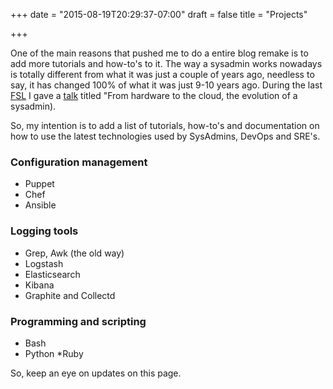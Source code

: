 +++
date = "2015-08-19T20:29:37-07:00"
draft = false
title = "Projects"

+++

One of the main reasons that pushed me to do a entire blog remake is to add more tutorials and how-to's to it.
The way a sysadmin works nowadays is totally different from what it was just a couple of years ago, needless to say, it has changed 100% of what it was just 9-10 years ago.
During the last [FSL](https://fsl.mx/2016/) I gave a [talk](https://fsl.mx/2016/programa) titled "From hardware to the cloud, the evolution of a sysadmin).

So, my intention is to add a list of tutorials, how-to's and documentation on how to use the latest technologies used by SysAdmins, DevOps and SRE's.


### Configuration management 

* Puppet
* Chef
* Ansible

### Logging tools

* Grep, Awk (the old way)
* Logstash
* Elasticsearch
* Kibana
* Graphite and Collectd

### Programming and scripting 

* Bash
* Python
*Ruby

So, keep an eye on updates on this page.


